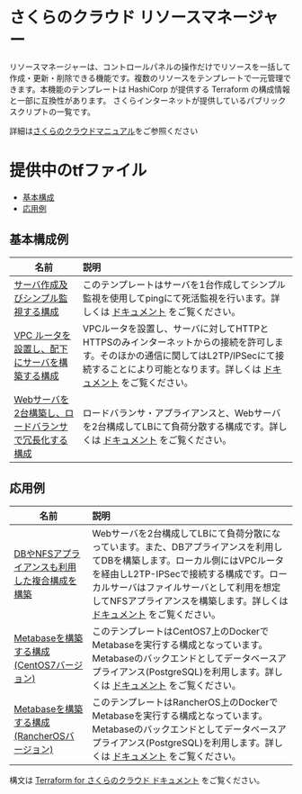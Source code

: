 さくらのクラウド リソースマネージャー
====

リソースマネージャーは、コントロールパネルの操作だけでリソースを一括して作成・更新・削除できる機能です。複数のリソースをテンプレートで一元管理できます。本機能のテンプレートは HashiCorp が提供する Terraform の構成情報と一部に互換性があります。
さくらインターネットが提供しているパブリックスクリプトの一覧です。

詳細は[さくらのクラウドマニュアル](https://manual.sakura.ad.jp/cloud/resource-manager/)をご参照ください

# 提供中のtfファイル

* [基本構成](#basic)
* [応用例](#application)

## <a name="basic">基本構成例</a>

| 名前 | 説明 |
| --- | :--- |
| [サーバ作成及びシンプル監視する構成](./tffile/server.tf) | このテンプレートはサーバを1台作成してシンプル監視を使用してpingにて死活監視を行います。詳しくは [ドキュメント](https://manual.sakura.ad.jp/cloud/resource-manager/templates/server.html) をご覧ください。  |
| [VPC ルータを設置し、配下にサーバを構築する構成](./tffile/vpc-router.tf) | VPCルータを設置し、サーバに対してHTTPとHTTPSのみインターネットからの接続を許可します。そのほかの通信に関してはL2TP/IPSecにて接続することにより可能となります。詳しくは [ドキュメント](https://manual.sakura.ad.jp/cloud/resource-manager/templates/vpc-router.html) をご覧ください。  |
| [Webサーバを2台構築し、ロードバランサで冗長化する構成](./tffile/load-balancer.tf) | ロードバランサ・アプライアンスと、Webサーバを2台構成してLBにて負荷分散する構成です。詳しくは [ドキュメント](https://manual.sakura.ad.jp/cloud/resource-manager/templates/load-balancer.html) をご覧ください。  |

## <a name="development">応用例</a>

| 名前 | 説明 |
| --- | :--- |
| [DBやNFSアプライアンスも利用した複合構成を構築](./tffile/multi.tf) | Webサーバを2台構成してLBにて負荷分散になっています。また、DBアプライアンスを利用してDBを構築します。ローカル側にはVPCルータを経由しL2TP-IPSecで接続する構成です。ローカルサーバはファイルサーバとして利用を想定してNFSアプライアンスを構築します。詳しくは [ドキュメント](https://manual.sakura.ad.jp/cloud/resource-manager/templates/multi.html) をご覧ください。  |
| [Metabaseを構築する構成(CentOS7バージョン)](./tffile/metabase-centos.tf) | このテンプレートはCentOS7上のDockerでMetabaseを実行する構成となっています。Metabaseのバックエンドとしてデータベースアプライアンス(PostgreSQL)を利用します。詳しくは [ドキュメント](https://manual.sakura.ad.jp/cloud/resource-manager/templates/metabase.html) をご覧ください。  |
| [Metabaseを構築する構成(RancherOSバージョン)](./tffile/metabase-rancheros.tf) | このテンプレートはRancherOS上のDockerでMetabaseを実行する構成となっています。Metabaseのバックエンドとしてデータベースアプライアンス(PostgreSQL)を利用します。詳しくは [ドキュメント](https://manual.sakura.ad.jp/cloud/resource-manager/templates/metabase.html) をご覧ください。  |

構文は [Terraform for さくらのクラウド ドキュメント](https://sacloud.github.io/terraform-provider-sakuracloud/) をご覧ください。

